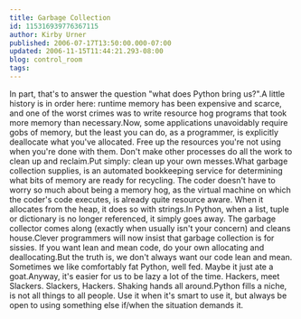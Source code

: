 ```yaml
---
title: Garbage Collection
id: 115316939776367115
author: Kirby Urner
published: 2006-07-17T13:50:00.000-07:00
updated: 2006-11-15T11:44:21.293-08:00
blog: control_room
tags: 
---
```


In part, that's to answer the question "what does Python bring us?".A little history is in order here:  runtime memory has been expensive and scarce, and one of the worst crimes was to write resource hog programs that took more memory than necessary.Now, some applications unavoidably require gobs of memory, but the least you can do, as a programmer, is explicitly deallocate what you've allocated.  Free up the resources you're not using when you're done with them.  Don't make other processes do all the work to clean up and  reclaim.Put simply:  clean up your own messes.What garbage collection supplies, is an automated bookkeeping service for determining what bits of memory are ready for recycling.  The coder doesn't have to worry so much about being a memory hog, as the virtual machine on which the coder's code executes, is already quite resource aware.  When it allocates from the heap, it does so with strings.In Python, when a list, tuple or dictionary is no longer referenced, it simply goes away.  The garbage collector comes along (exactly when usually isn't your concern) and cleans house.Clever programmers will now insist that garbage collection is for sissies.  If you want lean and mean code, do your own allocating and deallocating.But the truth is, we don't always want our code lean and mean.  Sometimes we like comfortably fat Python, well fed.  Maybe it just ate a goat.Anyway, it's easier for us to be lazy a lot of the time.   Hackers, meet Slackers.  Slackers, Hackers.  Shaking hands all around.Python fills a niche, is not all things to all people.  Use it when it's smart to use it, but always be open to using something else if/when the situation demands it.